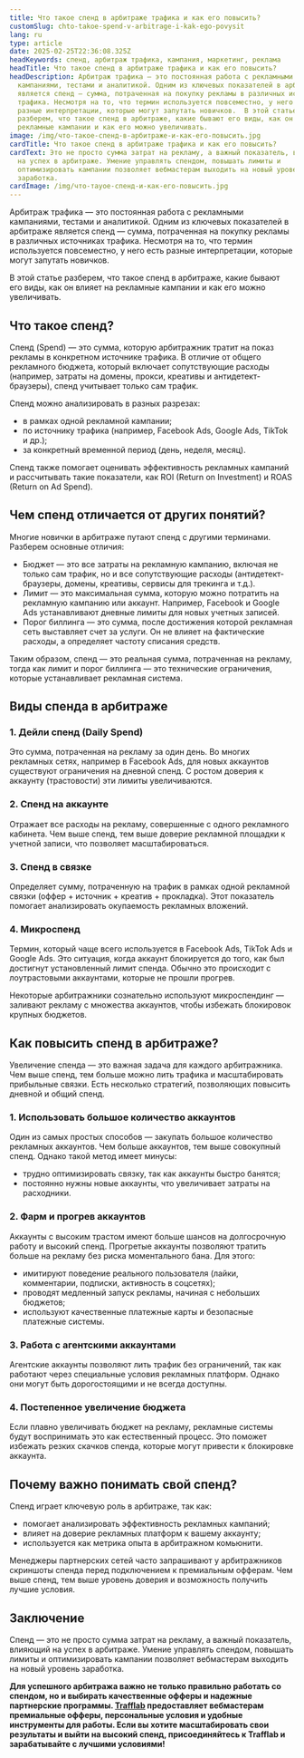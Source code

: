 ```yaml
---
title: Что такое спенд в арбитраже трафика и как его повысить?
customSlug: chto-takoe-spend-v-arbitrage-i-kak-ego-povysit
lang: ru
type: article
date: 2025-02-25T22:36:08.325Z
headKeywords: спенд, арбитраж трафика, кампания, маркетинг, реклама
headTitle: Что такое спенд в арбитраже трафика и как его повысить?
headDescription: Арбитраж трафика — это постоянная работа с рекламными
  кампаниями, тестами и аналитикой. Одним из ключевых показателей в арбитраже
  является спенд — сумма, потраченная на покупку рекламы в различных источниках
  трафика. Несмотря на то, что термин используется повсеместно, у него есть
  разные интерпретации, которые могут запутать новичков.  В этой статье
  разберем, что такое спенд в арбитраже, какие бывают его виды, как он влияет на
  рекламные кампании и как его можно увеличивать.
image: /img/что-такое-спенд-в-арбитраже-и-как-его-повысить.jpg
cardTitle: Что такое спенд в арбитраже трафика и как его повысить?
cardText: Это не просто сумма затрат на рекламу, а важный показатель, влияющий
  на успех в арбитраже. Умение управлять спендом, повышать лимиты и
  оптимизировать кампании позволяет вебмастерам выходить на новый уровень
  заработка.
cardImage: /img/что-тауое-спенд-и-как-его-повысить.jpg
---
```

Арбитраж трафика — это постоянная работа с рекламными кампаниями, тестами и аналитикой. Одним из ключевых показателей в арбитраже является спенд — сумма, потраченная на покупку рекламы в различных источниках трафика. Несмотря на то, что термин используется повсеместно, у него есть разные интерпретации, которые могут запутать новичков.

В этой статье разберем, что такое спенд в арбитраже, какие бывают его виды, как он влияет на рекламные кампании и как его можно увеличивать.

## Что такое спенд?

Спенд (Spend) — это сумма, которую арбитражник тратит на показ рекламы в конкретном источнике трафика. В отличие от общего рекламного бюджета, который включает сопутствующие расходы (например, затраты на домены, прокси, креативы и антидетект-браузеры), спенд учитывает только сам трафик.

Спенд можно анализировать в разных разрезах:

* в рамках одной рекламной кампании;
* по источнику трафика (например, Facebook Ads, Google Ads, TikTok и др.);
* за конкретный временной период (день, неделя, месяц).

Спенд также помогает оценивать эффективность рекламных кампаний и рассчитывать такие показатели, как ROI (Return on Investment) и ROAS (Return on Ad Spend).

## Чем спенд отличается от других понятий?

Многие новички в арбитраже путают спенд с другими терминами. Разберем основные отличия:

* Бюджет — это все затраты на рекламную кампанию, включая не только сам трафик, но и все сопутствующие расходы (антидетект-браузеры, домены, креативы, сервисы для трекинга и т.д.).
* Лимит — это максимальная сумма, которую можно потратить на рекламную кампанию или аккаунт. Например, Facebook и Google Ads устанавливают дневные лимиты для новых учетных записей.
* Порог биллинга — это сумма, после достижения которой рекламная сеть выставляет счет за услуги. Он не влияет на фактические расходы, а определяет частоту списания средств.

Таким образом, спенд — это реальная сумма, потраченная на рекламу, тогда как лимит и порог биллинга — это технические ограничения, которые устанавливает рекламная система.

## Виды спенда в арбитраже

### 1. Дейли спенд (Daily Spend)

Это сумма, потраченная на рекламу за один день. Во многих рекламных сетях, например в Facebook Ads, для новых аккаунтов существуют ограничения на дневной спенд. С ростом доверия к аккаунту (трастовости) эти лимиты увеличиваются.

### 2. Спенд на аккаунте

Отражает все расходы на рекламу, совершенные с одного рекламного кабинета. Чем выше спенд, тем выше доверие рекламной площадки к учетной записи, что позволяет масштабироваться.

### 3. Спенд в связке

Определяет сумму, потраченную на трафик в рамках одной рекламной связки (оффер + источник + креатив + прокладка). Этот показатель помогает анализировать окупаемость рекламных вложений.

### 4. Микроспенд

Термин, который чаще всего используется в Facebook Ads, TikTok Ads и Google Ads. Это ситуация, когда аккаунт блокируется до того, как был достигнут установленный лимит спенда. Обычно это происходит с лоутрастовыми аккаунтами, которые не прошли прогрев.

Некоторые арбитражники сознательно используют микроспендинг — заливают рекламу с множества аккаунтов, чтобы избежать блокировок крупных бюджетов.

## Как повысить спенд в арбитраже?

Увеличение спенда — это важная задача для каждого арбитражника. Чем выше спенд, тем больше можно лить трафика и масштабировать прибыльные связки. Есть несколько стратегий, позволяющих повысить дневной и общий спенд.

### 1. Использовать большое количество аккаунтов

Один из самых простых способов — закупать большое количество рекламных аккаунтов. Чем больше аккаунтов, тем выше совокупный спенд. Однако такой метод имеет минусы:

* трудно оптимизировать связку, так как аккаунты быстро банятся;
* постоянно нужны новые аккаунты, что увеличивает затраты на расходники.

### 2. Фарм и прогрев аккаунтов

Аккаунты с высоким трастом имеют больше шансов на долгосрочную работу и высокий спенд. Прогретые аккаунты позволяют тратить больше на рекламу без риска моментального бана. Для этого:

* имитируют поведение реального пользователя (лайки, комментарии, подписки, активность в соцсетях);
* проводят медленный запуск рекламы, начиная с небольших бюджетов;
* используют качественные платежные карты и безопасные платежные системы.

### 3. Работа с агентскими аккаунтами

Агентские аккаунты позволяют лить трафик без ограничений, так как работают через специальные условия рекламных платформ. Однако они могут быть дорогостоящими и не всегда доступны.

### 4. Постепенное увеличение бюджета

Если плавно увеличивать бюджет на рекламу, рекламные системы будут воспринимать это как естественный процесс. Это поможет избежать резких скачков спенда, которые могут привести к блокировке аккаунта.

## Почему важно понимать свой спенд?

Спенд играет ключевую роль в арбитраже, так как:

* помогает анализировать эффективность рекламных кампаний;
* влияет на доверие рекламных платформ к вашему аккаунту;
* используется как метрика опыта в арбитражном комьюнити.

Менеджеры партнерских сетей часто запрашивают у арбитражников скриншоты спенда перед подключением к премиальным офферам. Чем выше спенд, тем выше уровень доверия и возможность получить лучшие условия.

## Заключение

Спенд — это не просто сумма затрат на рекламу, а важный показатель, влияющий на успех в арбитраже. Умение управлять спендом, повышать лимиты и оптимизировать кампании позволяет вебмастерам выходить на новый уровень заработка.

**Для успешного арбитража важно не только правильно работать со спендом, но и выбирать качественные офферы и надежные партнерские программы. [Trafflab](https://trafflab.io) предоставляет вебмастерам премиальные офферы, персональные условия и удобные инструменты для работы. Если вы хотите масштабировать свои результаты и выйти на высокий спенд, присоединяйтесь к Trafflab и зарабатывайте с лучшими условиями!**